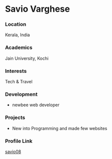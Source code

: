 # Savio Varghese

### Location

Kerala, India

### Academics

Jain University, Kochi

### Interests

Tech & Travel

### Development

- newbee web developer

### Projects

- New into Programming and made few websites

### Profile Link

[savio08](https://github.com/savio08)

